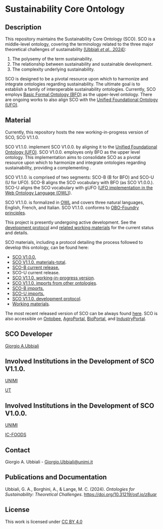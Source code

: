 # Sustainability Core Ontology

## Description

This repository maintains the Sustainability Core Ontology (SCO). SCO is a middle-level ontology, covering the terminology related to the three major theoretical challenges of sustainability [(Ubbiali *et al.*, 2024)](https://doi.org/10.31219/osf.io/z8uqr ):
1) The polysemy of the term sustainability.
2) The relationship between sustainability and sustainable development.
3) The complexity underlying sustainability.
   
SCO is designed to be a pivotal resource upon which to harmonize and integrate ontologies regarding sustainability. The ultimate goal is to establish a family of interoperable sustainability ontologies. Currently, SCO employs [Basic Formal Ontology (BFO)](https://github.com/BFO-ontology/BFO-2020) as the upper-level ontology. There are ongoing works to also align SCO with the [Unified Foundational Ontology (UFO)](https://ontouml.readthedocs.io/en/latest/intro/ufo.html).  


## Material

Currently, this repository hosts the new working-in-progress version of SCO, SCO V1.1.0. 

SCO V1.1.0. implement SCO V1.0.0. by aligning it to the [Unified Foundational Ontology (UFO)](https://ontouml.readthedocs.io/en/latest/intro/ufo.html). SCO V1.0.0. employes only BFO as the upper level ontology. This implementation aims to consolidate SCO as a pivotal resource upon which to harmonize and integrate ontologies regarding sustainability, providing a complementing .

SCO V1.1.0. is comprised of two segments: SCO-B (B for BFO) and SCO-U (U for UFO). SCO-B aligns the SCO vocabulary with BFO (as SCO V1.0.0.). SCO-U aligns the SCO vocabulary with gUFO ([UFO implementation in the Web Ontology Language (OWL)](https://nemo-ufes.github.io/gufo/)).

SCO V1.1.0. is formalized in [OWL](https://www.w3.org/TR/owl2-overview/) and covers three natural languages, English, French, and Italian. SCO V1.1.0. conforms to [OBO-Foundry principles](https://obofoundry.org/principles/fp-000-summary.html). 

This project is presently undergoing active development. See the [development protocol](https://github.com/gioUbbiali/Sustainability-Core-Ontology/tree/SCO-Alignment-to-UFO/SCO/working%20materials/sco%20development%20protocol) and [related working materials](https://github.com/gioUbbiali/Sustainability-Core-Ontology/tree/SCO-Alignment-to-UFO/SCO/working%20materials) for the current status and details.


SCO materials, including a protocol detailing the process followed to develop this ontology, can be found here:

- [SCO V1.0.0.](https://github.com/gioUbbiali/Sustainability-Core-Ontology/releases/tag/v1.0.0)
- [SCO V1.1.0. materials-total](https://github.com/gioUbbiali/Sustainability-Core-Ontology/tree/SCO-Alignment-to-UFO/SCO).
- [SCO-B current release.](https://github.com/gioUbbiali/Sustainability-Core-Ontology/tree/SCO-Alignment-to-UFO/SCO/src)
- SCO-U current release.
- [SCO V1.1.0. working-in-progress version](https://github.com/gioUbbiali/Sustainability-Core-Ontology/tree/SCO-Alignment-to-UFO/SCO/src/ontology).
- [SCO V1.1.0. imports from other ontologies](https://github.com/gioUbbiali/Sustainability-Core-Ontology/tree/SCO-Alignment-to-UFO/SCO/src/ontology/imports).
- [SCO-B imports.](https://github.com/gioUbbiali/Sustainability-Core-Ontology/tree/SCO-Alignment-to-UFO/SCO/src/ontology/imports/SCO-B%20imports)
- [SCO-U imports.](https://github.com/gioUbbiali/Sustainability-Core-Ontology/tree/SCO-Alignment-to-UFO/SCO/src/ontology/imports/SCO-U%20imports)
- [SCO V1.1.0. development protocol](https://github.com/gioUbbiali/Sustainability-Core-Ontology/tree/SCO-Alignment-to-UFO/SCO/working%20materials/sco%20development%20protocol).
- [Working materials](https://github.com/gioUbbiali/Sustainability-Core-Ontology/tree/SCO-Alignment-to-UFO/SCO/working%20materials).
  
The most recent released version of SCO can be always found [here](https://github.com/gioUbbiali/Sustainability-Core-Ontology).
SCO is also accessible on [Ontobee](https://ontobee.org/ontology/SCO), [AgroPortal](https://agroportal.lirmm.fr/ontologies/SCO), [BioPortal](https://bioportal.bioontology.org/ontologies/SCO_V1), and [IndustryPortal](https://industryportal.enit.fr/ontologies/SCO).


##  SCO Developer   

[Giorgio A.Ubbiali](https://orcid.org/0000-0001-7872-1770)


## Involved Institutions in the Development of SCO V1.1.0. 

[UNIMI](https://www.unimi.it/it)

[UT](https://www.utwente.nl/en/)


## Involved Institutions in the Development of SCO V1.0.0. 

[UNIMI](https://www.unimi.it/it)

[IC-FOODS](https://www.ic-foods.org/)


## Contact

Giorgio A. Ubbiali - Giorgio.Ubbiali@unimi.it


## Publications and Documentation

Ubbiali, G. A., Borghini, A., & Lange, M. C. (2024). *Ontologies for Sustainability: Theoretical Challenges*. https://doi.org/10.31219/osf.io/z8uqr 


## License
This work is licensed under [CC BY 4.0 ](https://creativecommons.org/licenses/by/4.0/)
